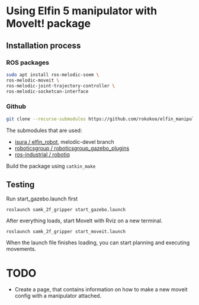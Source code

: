 # Using Elfin 5 manipulator with MoveIt! package

## Installation process

### ROS packages

```bash
sudo apt install ros-melodic-soem \
ros-melodic-moveit \
ros-melodic-joint-trajectory-controller \
ros-melodic-socketcan-interface
```

### Github
```bash
git clone --recurse-submodules https://github.com/rokokoo/elfin_manipulator.git
```

The submodules that are used:
- [isura / elfin_robot](https://github.com/isura/elfin_robot/tree/melodic-devel), melodic-devel branch
- [roboticsgroup / roboticsgroup_gazebo_plugins](https://github.com/roboticsgroup/roboticsgroup_gazebo_plugins.git)
- [ros-industrial / robotiq](https://github.com/ros-industrial/robotiq.git)

Build the package using `catkin_make`

## Testing

Run start_gazebo.launch first

`roslaunch samk_2f_gripper start_gazebo.launch`

After everything loads, start MoveIt with Rviz on a new terminal.

`roslaunch samk_2f_gripper start_moveit.launch`

When the launch file finishes loading, you can start planning and executing movements.

# TODO

- Create a page, that contains information on how to make a new moveit config with a manipulator attached.